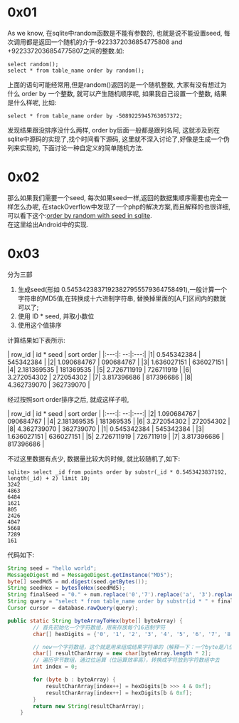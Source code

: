 # 0x01
 As we know, 在sqlite中random函数是不能有参数的, 也就是说不能设置seed, 每次调用都是返回一个随机的介于-9223372036854775808 and +9223372036854775807之间的整数.如:  
 ```shell
 select random();
 select * from table_name order by random();
 ```
 上面的语句可能经常用,但是random()返回的是一个随机整数, 大家有没有想过为什么 order by 一个整数, 就可以产生随机顺序呢, 如果我自己设置一个整数, 结果是什么样呢, 比如:
 ``` shell
 select * from table_name order by -5089225945763057372;
 ```
 发现结果跟没排序没什么两样, order by后面一般都是跟列名阿, 这就涉及到在sqlite中源码的实现了,找个时间看下源码, 这里就不深入讨论了,好像是生成一个伪列来实现的, 下面讨论一种自定义的简单随机方法.
# 0x02
 那么如果我们需要一个seed, 每次如果seed一样,返回的数据集顺序需要也完全一样怎么办呢, 在stackOverflow中发现了一个php的解决方案,而且解释的也很详细, 可以看下这个:[order by random with seed in sqlite](http://stackoverflow.com/questions/24256258/order-by-random-with-seed-in-sqlite).  
 在这里给出Android中的实现.
# 0x03
 分为三部
 1. 生成seed(形如 0.54534238371923827955579364758491),一般计算一个字符串的MD5值,在转换成十六进制字符串, 替换掉里面的[A,F]区间内的数就可以了;
 2. 使用 ID * seed, 并取小数位
 3. 使用这个值排序
 
 计算结果如下表所示:
 
| row_id  |  id * seed  | sort order  |
|:---:|: --:|:---:|
|1| 0.545342384 | 545342384 |
|2| 1.090684767 | 090684767 |
|3| 1.636027151 | 636027151 |
|4| 2.181369535 | 181369535 |
|5| 2.726711919 | 726711919 |
|6| 3.272054302 | 272054302 |
|7| 3.817396686 | 817396686 |
|8| 4.362739070 | 362739070 |

经过按照sort order排序之后, 就成这样子啦, 

| row_id  |  id * seed  | sort order  |
|:---:|: --:|:---:|
|2| 1.090684767 | 090684767 |
|4| 2.181369535 | 181369535 |
|6| 3.272054302 | 272054302 |
|8| 4.362739070 | 362739070 |
|1| 0.545342384 | 545342384 |
|3| 1.636027151 | 636027151 |
|5| 2.726711919 | 726711919 |
|7| 3.817396686 | 817396686 |


不过这里数据有点少, 数据量比较大的时候, 就比较随机了,如下:

```shell
sqlite> select _id from points order by substr(_id * 0.5453423837192, length(_id) + 2) limit 10;
3242
4863
6484
1621
805
2426
4047
5668
7289
161
```

 代码如下:
 
```java
String seed = "hello world";
MessageDigest md = MessageDigest.getInstance("MD5");
byte[] seedMd5 = md.digest(seed.getBytes());
String seedHex = bytesToHex(seedMd5);
String finalSeed = "0." + num.replace('0','7').replace('a', '3').replace('b', '1').replace('c', '5').replace('d', '9').replace('e', '8').replace('f', '4');
String query = "select * from table_name order by substr(id * " + finalSeed + ",length(id) + 2);";
Cursor cursor = database.rawQuery(query);

public static String byteArrayToHex(byte[] byteArray) {
        // 首先初始化一个字符数组，用来存放每个16进制字符
        char[] hexDigits = {'0', '1', '2', '3', '4', '5', '6', '7', '8', '9', 'a', 'b', 'c', 'd', 'e', 'f'};

        // new一个字符数组，这个就是用来组成结果字符串的（解释一下：一个byte是八位二进制，也就是2位十六进制字符（2的8次方等于16的2次方））
        char[] resultCharArray = new char[byteArray.length * 2];
        // 遍历字节数组，通过位运算（位运算效率高），转换成字符放到字符数组中去
        int index = 0;

        for (byte b : byteArray) {
            resultCharArray[index++] = hexDigits[b >>> 4 & 0xf];
            resultCharArray[index++] = hexDigits[b & 0xf];
        }
        return new String(resultCharArray);
    }
```
